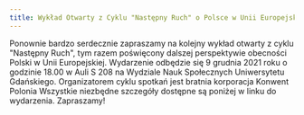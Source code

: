 ```yaml
---
title: Wykład Otwarty z Cyklu "Następny Ruch" o Polsce w Unii Europejskiej
---
```


Ponownie bardzo serdecznie zapraszamy na kolejny wykład otwarty z cyklu "Następny Ruch", tym razem poświęcony dalszej perspektywie obecności Polski w Unii Europejskiej. Wydarzenie odbędzie się 9 grudnia 2021 roku o godzinie 18.00 w Auli S 208 na Wydziale Nauk Społecznych Uniwersytetu Gdańskiego.
Organizatorem cyklu spotkań jest bratnia korporacja Konwent Polonia
Wszystkie niezbędne szczegóły dostępne są poniżej w linku do wydarzenia.
Zapraszamy!

